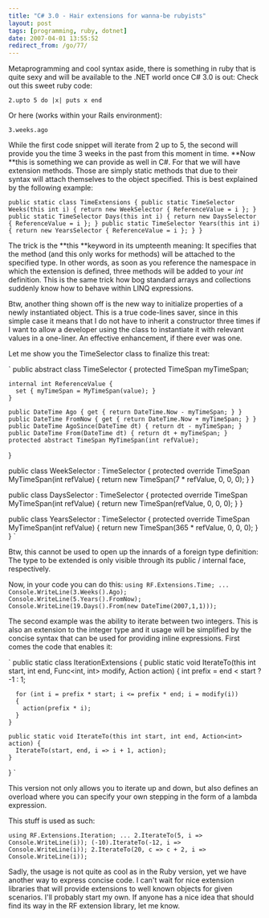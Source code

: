 ```yaml
---
title: "C# 3.0 - Hair extensions for wanna-be rubyists"
layout: post
tags: [programming, ruby, dotnet]
date: 2007-04-01 13:55:52
redirect_from: /go/77/
---
```


Metaprogramming and cool syntax aside, there is something in ruby that is quite sexy and will be available to the .NET world once C# 3.0 is out: Check out this sweet ruby code:

`
2.upto 5 do |x|
  puts x
end
`

Or here (works within your Rails environment):

`
3.weeks.ago
`

While the first code snippet will iterate from 2 up to 5, the second will provide you the time 3 weeks in the past from this moment in time. **Now **this is something we can provide as well in C#. For that we will have extension methods. Those are simply static methods that due to their syntax will attach themselves to the object specified. This is best explained by the following example: 

`
  public static class TimeExtensions {
    public static TimeSelector Weeks(this int i) {
      return new WeekSelector { ReferenceValue = i };
    }
    public static TimeSelector Days(this int i) {
      return new DaysSelector { ReferenceValue = i };
    }
    public static TimeSelector Years(this int i) {
      return new YearsSelector { ReferenceValue = i };
    }
  }
`

The trick is the **this **keyword in its umpteenth meaning: It specifies that the method (and this only works for methods) will be attached to the specified type. In other words, as soon as you reference the namespace in which the extension is defined, three methods will be added to your _int_ definition. This is the same trick how bog standard arrays and collections suddenly know how to behave within LINQ expressions.

Btw, another thing shown off is the new way to initialize properties of a newly instantiated object. This is a true code-lines saver, since in this simple case it means that I do not have to inherit a constructor three times if I want to allow a developer using the class to instantiate it with relevant values in a one-liner. An effective enhancement, if there ever was one.

Let me show you the TimeSelector class to finalize this treat:

`
  public abstract class TimeSelector {
    protected TimeSpan myTimeSpan;

    internal int ReferenceValue {
      set { myTimeSpan = MyTimeSpan(value); }
    }

    public DateTime Ago { get { return DateTime.Now - myTimeSpan; } }
    public DateTime FromNow { get { return DateTime.Now + myTimeSpan; } }
    public DateTime AgoSince(DateTime dt) { return dt - myTimeSpan; }
    public DateTime From(DateTime dt) { return dt + myTimeSpan; }
    protected abstract TimeSpan MyTimeSpan(int refValue);

  }

  public class WeekSelector : TimeSelector {
    protected override TimeSpan MyTimeSpan(int refValue) { return new TimeSpan(7 * refValue, 0, 0, 0); }
  }

  public class DaysSelector : TimeSelector {
    protected override TimeSpan MyTimeSpan(int refValue) { return new TimeSpan(refValue, 0, 0, 0); }
  }

  public class YearsSelector : TimeSelector {
    protected override TimeSpan MyTimeSpan(int refValue) {
      return new TimeSpan(365 * refValue, 0, 0, 0);
    }
  }
`

Btw, this cannot be used to open up the innards of a foreign type definition: The type to be extended is only visible through its public / internal face, respectively.

Now, in your code you can do this:
`
using RF.Extensions.Time;
...
            Console.WriteLine(3.Weeks().Ago);
            Console.WriteLine(5.Years().FromNow);
            Console.WriteLine(19.Days().From(new DateTime(2007,1,1)));
`

The second example was the ability to iterate between two integers. This is also an extension to the integer type and it usage will be simplified by the concise syntax that can be used for providing inline expressions. First comes the code that enables it:

`
  public static class IterationExtensions {
    public static void IterateTo(this int start, int end, Func<int, int> modify, Action<int> action) {
      int prefix = end < start ? -1 : 1;

      for (int i = prefix * start; i <= prefix * end; i = modify(i))
      {
        action(prefix * i);
      }
    }

    public static void IterateTo(this int start, int end, Action<int> action) {
      IterateTo(start, end, i => i + 1, action);
    }
  }
`

This version not only allows you to iterate up and down, but also defines an overload where you can specify your own stepping in the form of a lambda expression.

This stuff is used as such:

`
using RF.Extensions.Iteration;
...
  2.IterateTo(5, i => Console.WriteLine(i));
  (-10).IterateTo(-12, i => Console.WriteLine(i));
  2.IterateTo(20, c => c + 2, i => Console.WriteLine(i));
`

Sadly, the usage is not quite as cool as in the Ruby version, yet we have another way to express concise code. I can't wait for nice extension libraries that will provide extensions to well known objects for given scenarios. I'll probably start my own. If anyone has a nice idea that should find its way in the RF extension library, let me know.